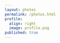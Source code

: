 ```yaml
---
layout: photos
permalink: /photos.html
profile:
  align: right
  image: profile.png
published: true
---
```

